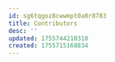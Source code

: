 ```yaml
---
id: sg6tqgoz8cwwmpt0a0r8783
title: Contributors
desc: ''
updated: 1755744210310
created: 1755715168834
---
```



